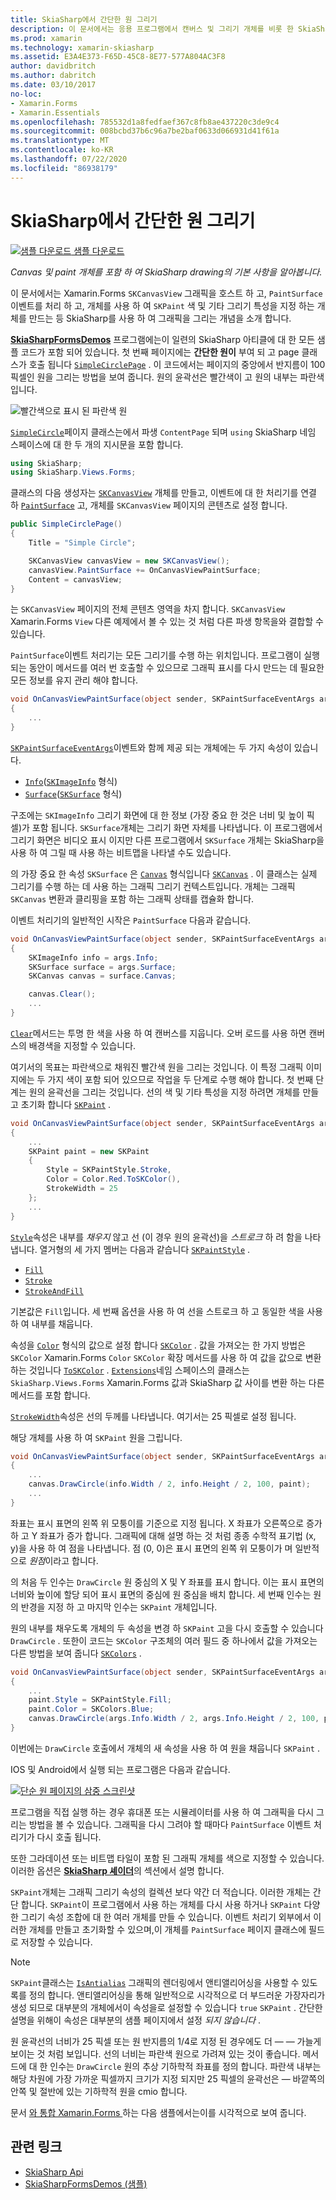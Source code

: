 ```yaml
---
title: SkiaSharp에서 간단한 원 그리기
description: 이 문서에서는 응용 프로그램에서 캔버스 및 그리기 개체를 비롯 한 SkiaSharp drawing의 기본 사항을 설명 Xamarin.Forms 하 고 샘플 코드를 사용 하 여이를 보여 줍니다.
ms.prod: xamarin
ms.technology: xamarin-skiasharp
ms.assetid: E3A4E373-F65D-45C8-8E77-577A804AC3F8
author: davidbritch
ms.author: dabritch
ms.date: 03/10/2017
no-loc:
- Xamarin.Forms
- Xamarin.Essentials
ms.openlocfilehash: 785532d1a8fedfaef367c8fb8ae437220c3de9c4
ms.sourcegitcommit: 008bcbd37b6c96a7be2baf0633d066931d41f61a
ms.translationtype: MT
ms.contentlocale: ko-KR
ms.lasthandoff: 07/22/2020
ms.locfileid: "86938179"
---
```

# <a name="drawing-a-simple-circle-in-skiasharp"></a>SkiaSharp에서 간단한 원 그리기

[![샘플 다운로드](~/media/shared/download.png) 샘플 다운로드](https://docs.microsoft.com/samples/xamarin/xamarin-forms-samples/skiasharpforms-demos)

_Canvas 및 paint 개체를 포함 하 여 SkiaSharp drawing의 기본 사항을 알아봅니다._

이 문서에서는 Xamarin.Forms `SKCanvasView` 그래픽을 호스트 하 고, `PaintSurface` 이벤트를 처리 하 고, 개체를 사용 하 여 `SKPaint` 색 및 기타 그리기 특성을 지정 하는 개체를 만드는 등 SkiaSharp를 사용 하 여 그래픽을 그리는 개념을 소개 합니다.

[**SkiaSharpFormsDemos**](https://docs.microsoft.com/samples/xamarin/xamarin-forms-samples/skiasharpforms-demos) 프로그램에는이 일련의 SkiaSharp 아티클에 대 한 모든 샘플 코드가 포함 되어 있습니다. 첫 번째 페이지에는 **간단한 원이** 부여 되 고 page 클래스가 호출 됩니다 [`SimpleCirclePage`](https://github.com/xamarin/xamarin-forms-samples/blob/master/SkiaSharpForms/Demos/Demos/SkiaSharpFormsDemos/Basics/SimpleCirclePage.cs) . 이 코드에서는 페이지의 중앙에서 반지름이 100 픽셀인 원을 그리는 방법을 보여 줍니다. 원의 윤곽선은 빨간색이 고 원의 내부는 파란색입니다.

![빨간색으로 표시 된 파란색 원](circle-images/circleexample.png)

[`SimpleCircle`](https://github.com/xamarin/xamarin-forms-samples/blob/master/SkiaSharpForms/Demos/Demos/SkiaSharpFormsDemos/Basics/SimpleCirclePage.cs)페이지 클래스는에서 파생 `ContentPage` 되며 `using` SkiaSharp 네임 스페이스에 대 한 두 개의 지시문을 포함 합니다.

```csharp
using SkiaSharp;
using SkiaSharp.Views.Forms;
```

클래스의 다음 생성자는 [`SKCanvasView`](xref:SkiaSharp.Views.Forms.SKCanvasView) 개체를 만들고, 이벤트에 대 한 처리기를 연결 하 [`PaintSurface`](xref:SkiaSharp.Views.Forms.SKCanvasView.PaintSurface) 고, 개체를 `SKCanvasView` 페이지의 콘텐츠로 설정 합니다.

```csharp
public SimpleCirclePage()
{
    Title = "Simple Circle";

    SKCanvasView canvasView = new SKCanvasView();
    canvasView.PaintSurface += OnCanvasViewPaintSurface;
    Content = canvasView;
}
```

는 `SKCanvasView` 페이지의 전체 콘텐츠 영역을 차지 합니다. `SKCanvasView` Xamarin.Forms `View` 다른 예제에서 볼 수 있는 것 처럼 다른 파생 항목을와 결합할 수 있습니다.

`PaintSurface`이벤트 처리기는 모든 그리기를 수행 하는 위치입니다. 프로그램이 실행 되는 동안이 메서드를 여러 번 호출할 수 있으므로 그래픽 표시를 다시 만드는 데 필요한 모든 정보를 유지 관리 해야 합니다.

```csharp
void OnCanvasViewPaintSurface(object sender, SKPaintSurfaceEventArgs args)
{
    ...
}

```

[`SKPaintSurfaceEventArgs`](xref:SkiaSharp.Views.Forms.SKPaintSurfaceEventArgs)이벤트와 함께 제공 되는 개체에는 두 가지 속성이 있습니다.

- [`Info`](xref:SkiaSharp.Views.Forms.SKPaintSurfaceEventArgs.Info)([`SKImageInfo`](xref:SkiaSharp.SKImageInfo) 형식)
- [`Surface`](xref:SkiaSharp.Views.Forms.SKPaintSurfaceEventArgs.Surface)([`SKSurface`](xref:SkiaSharp.SKSurface) 형식)

구조에는 `SKImageInfo` 그리기 화면에 대 한 정보 (가장 중요 한 것은 너비 및 높이 픽셀)가 포함 됩니다. `SKSurface`개체는 그리기 화면 자체를 나타냅니다. 이 프로그램에서 그리기 화면은 비디오 표시 이지만 다른 프로그램에서 `SKSurface` 개체는 SkiaSharp을 사용 하 여 그릴 때 사용 하는 비트맵을 나타낼 수도 있습니다.

의 가장 중요 한 속성 `SKSurface` 은 [`Canvas`](xref:SkiaSharp.SKSurface.Canvas) 형식입니다 [`SKCanvas`](xref:SkiaSharp.SKCanvas) . 이 클래스는 실제 그리기를 수행 하는 데 사용 하는 그래픽 그리기 컨텍스트입니다. 개체는 그래픽 `SKCanvas` 변환과 클리핑을 포함 하는 그래픽 상태를 캡슐화 합니다.

이벤트 처리기의 일반적인 시작은 `PaintSurface` 다음과 같습니다.

```csharp
void OnCanvasViewPaintSurface(object sender, SKPaintSurfaceEventArgs args)
{
    SKImageInfo info = args.Info;
    SKSurface surface = args.Surface;
    SKCanvas canvas = surface.Canvas;

    canvas.Clear();
    ...
}

```

[`Clear`](xref:SkiaSharp.SKCanvas.Clear)메서드는 투명 한 색을 사용 하 여 캔버스를 지웁니다. 오버 로드를 사용 하면 캔버스의 배경색을 지정할 수 있습니다.

여기서의 목표는 파란색으로 채워진 빨간색 원을 그리는 것입니다. 이 특정 그래픽 이미지에는 두 가지 색이 포함 되어 있으므로 작업을 두 단계로 수행 해야 합니다. 첫 번째 단계는 원의 윤곽선을 그리는 것입니다. 선의 색 및 기타 특성을 지정 하려면 개체를 만들고 초기화 합니다 [`SKPaint`](xref:SkiaSharp.SKPaint) .

```csharp
void OnCanvasViewPaintSurface(object sender, SKPaintSurfaceEventArgs args)
{
    ...
    SKPaint paint = new SKPaint
    {
        Style = SKPaintStyle.Stroke,
        Color = Color.Red.ToSKColor(),
        StrokeWidth = 25
    };
    ...
}
```

[`Style`](xref:SkiaSharp.SKPaint.Style)속성은 내부를 *채우지* 않고 선 (이 경우 원의 윤곽선)을 *스트로크* 하 려 함을 나타냅니다. 열거형의 세 가지 멤버는 다음과 같습니다 [`SKPaintStyle`](xref:SkiaSharp.SKPaintStyle) .

- [`Fill`](xref:SkiaSharp.SKPaintStyle.Fill)
- [`Stroke`](xref:SkiaSharp.SKPaintStyle.Stroke)
- [`StrokeAndFill`](xref:SkiaSharp.SKPaintStyle.StrokeAndFill)

기본값은 `Fill`입니다. 세 번째 옵션을 사용 하 여 선을 스트로크 하 고 동일한 색을 사용 하 여 내부를 채웁니다.

속성을 [`Color`](xref:SkiaSharp.SKPaint.Color) 형식의 값으로 설정 합니다 [`SKColor`](xref:SkiaSharp.SKColor) . 값을 가져오는 한 가지 방법은 `SKColor` Xamarin.Forms `Color` `SKColor` 확장 메서드를 사용 하 여 값을 값으로 변환 하는 것입니다 [`ToSKColor`](xref:SkiaSharp.Views.Forms.Extensions.ToSKColor*) . [`Extensions`](xref:SkiaSharp.Views.Forms.Extensions)네임 스페이스의 클래스는 `SkiaSharp.Views.Forms` Xamarin.Forms 값과 SkiaSharp 값 사이를 변환 하는 다른 메서드를 포함 합니다.

[`StrokeWidth`](xref:SkiaSharp.SKPaint.StrokeWidth)속성은 선의 두께를 나타냅니다. 여기서는 25 픽셀로 설정 됩니다.

해당 개체를 사용 하 여 `SKPaint` 원을 그립니다.

```csharp
void OnCanvasViewPaintSurface(object sender, SKPaintSurfaceEventArgs args)
{
    ...
    canvas.DrawCircle(info.Width / 2, info.Height / 2, 100, paint);
    ...
}
```

좌표는 표시 표면의 왼쪽 위 모퉁이를 기준으로 지정 됩니다. X 좌표가 오른쪽으로 증가 하 고 Y 좌표가 증가 합니다. 그래픽에 대해 설명 하는 것 처럼 종종 수학적 표기법 (x, y)을 사용 하 여 점을 나타냅니다. 점 (0, 0)은 표시 표면의 왼쪽 위 모퉁이가 며 일반적으로 *원점*이라고 합니다.

의 처음 두 인수는 `DrawCircle` 원 중심의 X 및 Y 좌표를 표시 합니다. 이는 표시 표면의 너비와 높이에 할당 되어 표시 표면의 중심에 원 중심을 배치 합니다. 세 번째 인수는 원의 반경을 지정 하 고 마지막 인수는 `SKPaint` 개체입니다.

원의 내부를 채우도록 개체의 두 속성을 변경 하 `SKPaint` 고을 다시 호출할 수 있습니다 `DrawCircle` . 또한이 코드는 `SKColor` 구조체의 여러 필드 중 하나에서 값을 가져오는 다른 방법을 보여 줍니다 [`SKColors`](xref:SkiaSharp.SKColors) .

```csharp
void OnCanvasViewPaintSurface(object sender, SKPaintSurfaceEventArgs args)
{
    ...
    paint.Style = SKPaintStyle.Fill;
    paint.Color = SKColors.Blue;
    canvas.DrawCircle(args.Info.Width / 2, args.Info.Height / 2, 100, paint);
}
```

이번에는 `DrawCircle` 호출에서 개체의 새 속성을 사용 하 여 원을 채웁니다 `SKPaint` .

IOS 및 Android에서 실행 되는 프로그램은 다음과 같습니다.

[![단순 원 페이지의 삼중 스크린샷](circle-images/simplecircle-small.png)](circle-images/simplecircle-large.png#lightbox "단순 원 페이지의 삼중 스크린샷")

프로그램을 직접 실행 하는 경우 휴대폰 또는 시뮬레이터를 사용 하 여 그래픽을 다시 그리는 방법을 볼 수 있습니다. 그래픽을 다시 그려야 할 때마다 `PaintSurface` 이벤트 처리기가 다시 호출 됩니다.

또한 그라데이션 또는 비트맵 타일이 포함 된 그래픽 개체를 색으로 지정할 수 있습니다. 이러한 옵션은 [**SkiaSharp 셰이더**](../effects/shaders/index.md)의 섹션에서 설명 합니다.

`SKPaint`개체는 그래픽 그리기 속성의 컬렉션 보다 약간 더 적습니다. 이러한 개체는 간단 합니다. `SKPaint`이 프로그램에서 사용 하는 개체를 다시 사용 하거나 `SKPaint` 다양 한 그리기 속성 조합에 대 한 여러 개체를 만들 수 있습니다. 이벤트 처리기 외부에서 이러한 개체를 만들고 초기화할 수 있으며,이 개체를 `PaintSurface` 페이지 클래스에 필드로 저장할 수 있습니다.

> [!NOTE]
> `SKPaint`클래스는 [`IsAntialias`](xref:SkiaSharp.SKPaint.IsAntialias) 그래픽의 렌더링에서 앤티앨리어싱을 사용할 수 있도록를 정의 합니다. 앤티앨리어싱을 통해 일반적으로 시각적으로 더 부드러운 가장자리가 생성 되므로 대부분의 개체에서이 속성을로 설정할 수 있습니다 `true` `SKPaint` . 간단한 설명을 위해이 속성은 대부분의 샘플 페이지에서 설정 _되지 않습니다_ .

원 윤곽선의 너비가 25 픽셀 또는 원 반지름의 1/4로 지정 된 경우에도 더 &mdash; &mdash; 가늘게 보이는 것 처럼 보입니다. 선의 너비는 파란색 원으로 가려져 있는 것이 좋습니다. 메서드에 대 한 인수는 `DrawCircle` 원의 추상 기하학적 좌표를 정의 합니다. 파란색 내부는 해당 차원에 가장 가까운 픽셀까지 크기가 지정 되지만 25 픽셀의 윤곽선은 &mdash; 바깥쪽의 안쪽 및 절반에 있는 기하학적 원을 cmio 합니다.

문서 [와 통합 Xamarin.Forms ](~/xamarin-forms/user-interface/graphics/skiasharp/basics/integration.md) 하는 다음 샘플에서는이를 시각적으로 보여 줍니다.

## <a name="related-links"></a>관련 링크

- [SkiaSharp Api](https://docs.microsoft.com/dotnet/api/skiasharp)
- [SkiaSharpFormsDemos (샘플)](https://docs.microsoft.com/samples/xamarin/xamarin-forms-samples/skiasharpforms-demos)
